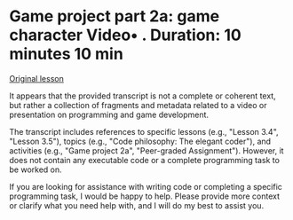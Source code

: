 # Game project part 2a: game character Video• . Duration: 10 minutes 10 min

[Original lesson](https://www.coursera.org/learn/uol-introduction-to-programming-1/lecture/pc0l7/game-project-part-2a-game-character)

It appears that the provided transcript is not a complete or coherent text, but rather a collection of fragments and metadata related to a video or presentation on programming and game development.

The transcript includes references to specific lessons (e.g., "Lesson 3.4", "Lesson 3.5"), topics (e.g., "Code philosophy: The elegant coder"), and activities (e.g., "Game project 2a", "Peer-graded Assignment"). However, it does not contain any executable code or a complete programming task to be worked on.

If you are looking for assistance with writing code or completing a specific programming task, I would be happy to help. Please provide more context or clarify what you need help with, and I will do my best to assist you.

